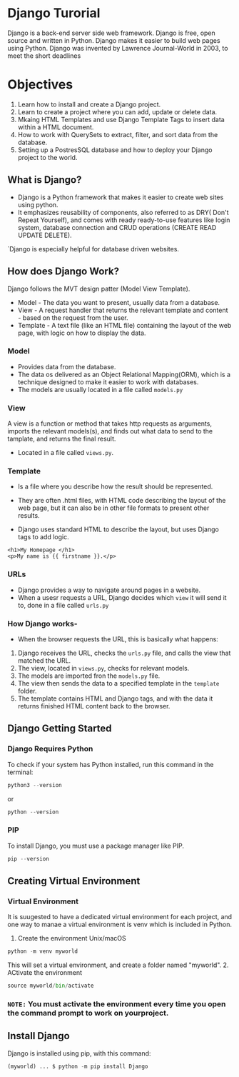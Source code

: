 # Django Turorial

Django is a back-end server side web framework.
Django is free, open source and written in Python.
Django makes it easier to build web pages using Python.
Django was invented by Lawrence Journal-World in 2003, to meet the short deadlines 

# Objectives
1. Learn how to install and create a Django project.
2. Learn to create a project where you can add, update or delete data.
3. Mkaing HTML Templates and use Django Template Tags to insert data within a HTML document.
4. How to work with QuerySets to extract, filter, and sort data from the database.
5. Setting up a PostresSQL database and how to deploy your Django project to the world.

## What is Django?
- Django is a Python framework that makes it easier to create web sites using python.
- It emphasizes reusability of components, also referred to as DRY( Don't Repeat Yourself), and comes with ready ready-to-use features like login system, database connection and CRUD operations (CREATE READ UPDATE DELETE).

`Django is especially helpful for database driven websites.

## How does Django Work?
Django follows the MVT design patter  (Model View Template).
+ Model - The data you want to present, usually data from a database.
+ View - A request handler that returns the relevant template and content - based on the request from the user.
+ Template - A text file (like an HTML file) containing the layout of the web page, with logic on how to display the data.

### Model 
- Provides data from the database.
- The data os delivered as an Object Relational Mapping(ORM), which is a technique designed to make it easier to work with databases.
- The models are usually located in a file called `models.py`

### View 
A view is a function or method that takes http requests as arguments, imports the relevant models(s), and finds out what data to send to the tamplate, and returns the final result.
- Located in a file called `views.py`.
### Template
- Is a file where you describe how the result should be represented.
- They are often .html files, with HTML  code describing the layout of the web page, but it can also be in other file formats to present other results.

- Django uses standard HTML to describe the layout, but uses Django tags to add logic.
```Django
<h1>My Homepage </h1>
<p>My name is {{ firstname }}.</p>
```
### URLs
- Django provides a way to navigate around pages in a website.
- When a usesr requests a URL, Django decides which `view` it will send it to, done in a file called `urls.py`

### How Django works- 
- When the browser requests the URL, this is basically what happens:
1. Django receives the URL, checks the `urls.py` file, and calls the view that matched the URL.
2. The view, located in `views.py`, checks for relevant models.
3. The models are imported fron the `models.py` file.
4. The view then sends the data to a specified template in the `template` folder.
5. The template contains HTML and Django tags, and with the data it returns finished HTML content back to the browser.

## Django Getting Started
### Django Requires Python 
To check if your system has Python installed, run this command in the terminal:
```python
python3 --version
```
or
```python
python --version
```

### PIP
To install Django, you must use a package manager like PIP.
```python
pip --version
```


## Creating Virtual Environment
### Virtual Environment
It is suugested to have a dedicated virtual environment for each project, and one way to manae a virtual environment is venv which is included in Python.

1. Create the environment
 Unix/macOS
```py
python -m venv myworld
```
This will set a virtual environment, and create a folder named "myworld".
2.  ACtivate the environment
```py
source myworld/bin/activate
```
### `NOTE:` You must activate the environment every time you open the command prompt to work on yourproject.

## Install Django
Django is installed using pip, with this command:
```py
(myworld) ... $ python -m pip install Django
```
